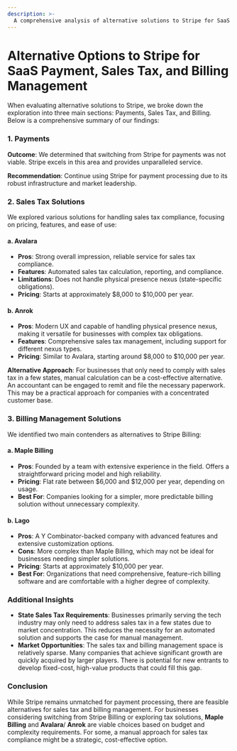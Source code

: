 ```yaml
---
description: >-
  A comprehensive analysis of alternative solutions to Stripe for SaaS payment processing, sales tax compliance, and billing management. This document evaluates various options based on features, pricing, and suitability for different business needs.
---
```


# Alternative Options to Stripe for SaaS Payment, Sales Tax, and Billing Management

When evaluating alternative solutions to Stripe, we broke down the exploration into three main sections: Payments, Sales Tax, and Billing. Below is a comprehensive summary of our findings:

### 1. Payments

**Outcome**: We determined that switching from Stripe for payments was not viable. Stripe excels in this area and provides unparalleled service.

**Recommendation**: Continue using Stripe for payment processing due to its robust infrastructure and market leadership.

### 2. Sales Tax Solutions

We explored various solutions for handling sales tax compliance, focusing on pricing, features, and ease of use:

#### a. Avalara

* **Pros**: Strong overall impression, reliable service for sales tax compliance.
* **Features**: Automated sales tax calculation, reporting, and compliance.
* **Limitations**: Does not handle physical presence nexus (state-specific obligations).
* **Pricing**: Starts at approximately $8,000 to $10,000 per year.

#### b. Anrok

* **Pros**: Modern UX and capable of handling physical presence nexus, making it versatile for businesses with complex tax obligations.
* **Features**: Comprehensive sales tax management, including support for different nexus types.
* **Pricing**: Similar to Avalara, starting around $8,000 to $10,000 per year.

**Alternative Approach**: For businesses that only need to comply with sales tax in a few states, manual calculation can be a cost-effective alternative. An accountant can be engaged to remit and file the necessary paperwork. This may be a practical approach for companies with a concentrated customer base.

### 3. Billing Management Solutions

We identified two main contenders as alternatives to Stripe Billing:

#### a. Maple Billing

* **Pros**: Founded by a team with extensive experience in the field. Offers a straightforward pricing model and high reliability.
* **Pricing**: Flat rate between $6,000 and $12,000 per year, depending on usage.
* **Best For**: Companies looking for a simpler, more predictable billing solution without unnecessary complexity.

#### b. Lago

* **Pros**: A Y Combinator-backed company with advanced features and extensive customization options.
* **Cons**: More complex than Maple Billing, which may not be ideal for businesses needing simpler solutions.
* **Pricing**: Starts at approximately $10,000 per year.
* **Best For**: Organizations that need comprehensive, feature-rich billing software and are comfortable with a higher degree of complexity.

### Additional Insights

* **State Sales Tax Requirements**: Businesses primarily serving the tech industry may only need to address sales tax in a few states due to market concentration. This reduces the necessity for an automated solution and supports the case for manual management.
* **Market Opportunities**: The sales tax and billing management space is relatively sparse. Many companies that achieve significant growth are quickly acquired by larger players. There is potential for new entrants to develop fixed-cost, high-value products that could fill this gap.

### Conclusion

While Stripe remains unmatched for payment processing, there are feasible alternatives for sales tax and billing management. For businesses considering switching from Stripe Billing or exploring tax solutions, **Maple Billing** and **Avalara**/ **Anrok** are viable choices based on budget and complexity requirements. For some, a manual approach for sales tax compliance might be a strategic, cost-effective option.
